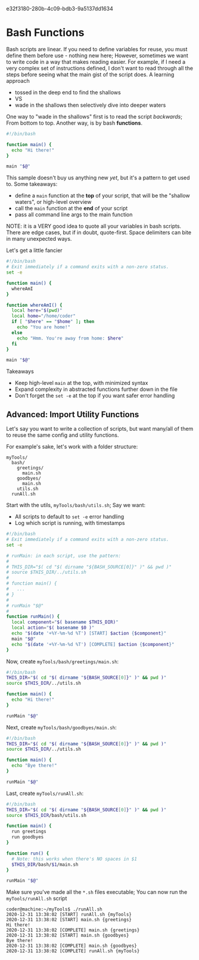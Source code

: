 e32f3180-280b-4c09-bdb3-9a5137dd1634

# Bash Functions

Bash scripts are linear. If you need to define variables for reuse, you must
define them before use - nothing new here; However, sometimes we want to write
code in a way that makes reading easier. For example, if I need a very complex
set of instructions defined, I don't want to read through all the steps before
seeing what the main gist of the script does. A learning approach
- tossed in the deep end to find the shallows
- VS
- wade in the shallows then selectively dive into deeper waters

One way to "wade in the shallows" first is to read the script _backwards_; From
bottom to top. Another way, is by bash **functions**.

```bash
#!/bin/bash

function main() {
  echo "Hi there!"
}

main "$@"
```

This sample doesn't buy us anything new _yet_, but it's a pattern to get used
to. Some takeaways:
- define a `main` function at the **top** of your script, that will be the
  "shallow waters", or high-level overview
- call the `main` function at the **end** of your script
- pass all command line args to the main function

NOTE: it is a VERY good idea to quote all your variables in bash scripts. There
are edge cases, but if in doubt, quote-first. Space delimiters can bite in many
unexpected ways.

Let's get a little fancier

```bash
#!/bin/bash
# Exit immediately if a command exits with a non-zero status.
set -e

function main() {
  whereAmI
}

function whereAmI() {
  local here="$(pwd)"
  local home="/home/coder"
  if [ "$here" == "$home" ]; then
    echo "You are home!"
  else
    echo "Hmm. You're away from home: $here"
  fi
}

main "$@"
```

Takeaways
- Keep high-level `main` at the top, with minimized syntax
- Expand complexity in abstracted functions further down in the file
- Don't forget the `set -e` at the top if you want safer error handling

## Advanced: Import Utility Functions

Let's say you want to write a collection of scripts, but want many/all of them
to reuse the same config and utility functions.

For example's sake, let's work with a folder structure:
```
myTools/
  bash/
    greetings/
      main.sh
    goodbyes/
      main.sh
    utils.sh
  runAll.sh
```

Start with the utils, `myTools/bash/utils.sh`; Say we want:
- All scripts to default to `set -e` error handling
- Log which script is running, with timestamps

```bash
#!/bin/bash
# Exit immediately if a command exits with a non-zero status.
set -e

# runMain: in each script, use the pattern:
# 
# THIS_DIR="$( cd "$( dirname "${BASH_SOURCE[0]}" )" && pwd )"
# source $THIS_DIR/../utils.sh
# 
# function main() {
#   ...
# }
# 
# runMain "$@"
# 
function runMain() {
  local component="$( basename $THIS_DIR)"
  local action="$( basename $0 )"
  echo "$(date '+%Y-%m-%d %T') [START] $action {$component}"
  main "$@"
  echo "$(date '+%Y-%m-%d %T') [COMPLETE] $action {$component}"
}
```

Now, create `myTools/bash/greetings/main.sh`:

```bash
#!/bin/bash
THIS_DIR="$( cd "$( dirname "${BASH_SOURCE[0]}" )" && pwd )"
source $THIS_DIR/../utils.sh

function main() {
  echo "Hi there!"
}

runMain "$@"
```

Next, create `myTools/bash/goodbyes/main.sh`:

```bash
#!/bin/bash
THIS_DIR="$( cd "$( dirname "${BASH_SOURCE[0]}" )" && pwd )"
source $THIS_DIR/../utils.sh

function main() {
  echo "Bye there!"
}

runMain "$@"
```

Last, create `myTools/runAll.sh`:

```bash
#!/bin/bash
THIS_DIR="$( cd "$( dirname "${BASH_SOURCE[0]}" )" && pwd )"
source $THIS_DIR/bash/utils.sh

function main() {
  run greetings
  run goodbyes
}

function run() {
  # Note: this works when there's NO spaces in $1
  $THIS_DIR/bash/$1/main.sh
}

runMain "$@"
```

Make sure you've made all the `*.sh` files executable; You can now run the
`myTools/runAll.sh` script
```
coder@machine:~/myTools$ ./runAll.sh 
2020-12-31 13:38:02 [START] runAll.sh {myTools}
2020-12-31 13:38:02 [START] main.sh {greetings}
Hi there!
2020-12-31 13:38:02 [COMPLETE] main.sh {greetings}
2020-12-31 13:38:02 [START] main.sh {goodbyes}
Bye there!
2020-12-31 13:38:02 [COMPLETE] main.sh {goodbyes}
2020-12-31 13:38:02 [COMPLETE] runAll.sh {myTools}
```
